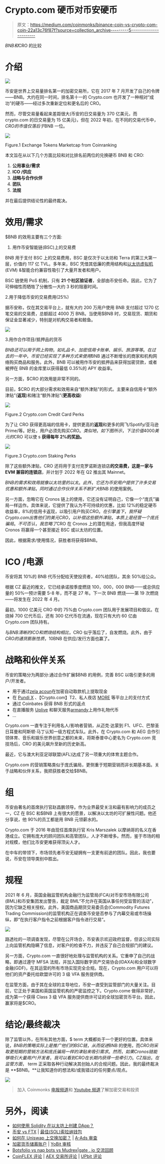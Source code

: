 # Crypto.com 硬币对币安硬币

> 原文：<https://medium.com/coinmonks/binance-coin-vs-crypto-com-coin-22a13c76f87f?source=collection_archive---------5----------------------->

$BNB 和$CRO 的比较

# 介绍

![](img/a03c4eaa39bf044c930c5484bada0e11.png)

币安是世界上交易量排名第一的加密交易所，它在 2017 年 7 月开发了自己的令牌——BNB。大约在同一时间，排名第十一的 Crypto.com 也开发了一种相对“成功”的硬币——经过多次重新定位和更名后的 CRO。

然而，尽管交易量看起来差距很大(币安的日交易量为 370 亿美元，而 crypto.com 的日交易量为 15 亿美元)，但在 2022 年初，在不同的交易代币中，$CRO 的市值仅落后于$BNB 一位。

![](img/2bcccef707d825fdfb133a2b1c44c854.png)

Figure.1 Exchange Tokens Marketcap from Coinranking

本文旨在从以下几个方面比较和对比排名前两位的兑换硬币 BNB 和 CRO:

1.  **公用事业/需求**
2.  **ICO /供应**
3.  **战略与合作伙伴**
4.  **团队**
5.  **法规**

并在最后提供结论性的最终裁决。

# 效用/需求

$BNB 的效用主要有三个方面:

1.  用作币安智能链(BSC)上的交易费

BNB 用于支付 BSC 上的交易费用，BSC 是仅次于以太坊和 Terra 的第三大第一层，价值约 117 亿 TVL。多年来，BSC 凭借其低廉的费用结构和[以太坊虚拟机](https://cointelegraph.com/ethereum-for-beginners/architectural-components-of-the-ethereum-blockchain-what-are-they) (EVM) &智能合约兼容性吸引了大量开发者和用户。

BSC 链使用 PoS 机制，只有 **21 个社区验证者**，全部由币安任命。因此，它为了可伸缩性而牺牲了分散性—大约 3 秒的阻塞时间。

2.用于降低币安的交易费用(25%)

据币安称，仅在其交易平台上，就有大约 200 万用户使用 BNB 支付超过 1270 亿笔交易的交易费，总额超过 4000 万 BNB。当使用$BNB 时，交易现货、期货和保证金显著减少，特别是对机构交易者和鲸鱼。

![](img/c8bce61ce1531f2379a663cdba529ab8.png)

3.用作合作项目/抵押品的货币

$BNB 还可以用于网上购物，如礼品卡、加密信用卡账单、娱乐、旅游等等。在过去的一年中，币安已经实现了多种方式来使用$BNB 通过不断增长的商家和机构网络购买商品和服务。此外，BNB 可以被用作币安的抵押品来获得加密贷款，或者被押在 BNB 的金库里以获得最低 0.35%的 APY 收益率。

另一方面，$CRO 的效用是非常不同的。

目前，$CRO 的大部分需求和效用来自“额外津贴”的形式。主要来自信用卡“额外津贴”(**返现**)和赌注“额外津贴”(**更高收益**)

![](img/cad38a9045b0038eda972cd89bb0fb83.png)

Figure.2 Crypto.com Credit Card Perks

为了让 CRO 获得更高端的信用卡，提供更高的**返现**和更多的网飞/Spotify/亚马逊 Prime/等。好处，用户必须先购买$CRO。类似地，如下图所示，下注价值 4000 美元的$CRO 可以使 s **获得每年 2%的奖励。**

![](img/28ce5e64f270bfad84f011ef4f893dd1.png)

Figure.3 Crypto.com Staking Perks

除了这些额外津贴，CRO 还将用于支付克罗诺斯连锁店**的交易费，这是一家与 EVM 兼容的连锁店**，并计划于 2022 年在 Q2 推出其 Mainnet。

$BNB 的需求和效用就像以太坊里的以太。此外，它还为币安用户提供了许多交易优惠和额外津贴，同时通过合作伙伴关系不断扩大$BNB 的使用案例。

另一方面，忽略它在 Cronos 链上的使用，它还没有证明自己，它像一个“庞氏”骗局一样运作。具体来说，它提供了我认为不可持续的优惠，比如 12%的稳定硬币收益率，8%的信用卡返现，以吸引用户购买$CRO。在引擎盖下，我怀疑 Crypto.com 出售他们的美元 CRO，以补偿这些额外津贴，本质上是经营一个庞氏骗局。不可否认，我忽略了$CRO 在 Cronos 上的潜在用途，但我高度怀疑 Cronos 将赢得一个甚至接近 BSC 或以太坊的位置。

因此，根据需求/使用情况，获胜者将获得$BNB。

# ICO /电源

币安将其 10%的 BNB 代币分配给天使投资者，40%给团队，其余 50%给公众。

根据 CZ 最近的推文，它已经承诺按季度燃烧 100，000，000 BNB——或总供应量的 50%—预计需要 5-8 年，而不是 27 年。下一次 BNB 燃烧——第 19 次燃烧——将发生在 2022 年 4 月。

最初，1000 亿美元 CRO 中的 75%由 Crypto.com 团队用于发展项目和倡议。在烧掉 700 亿代币后，还有 300 亿代币在流通，现在只有大约 60 亿由 Crypto.com 团队持有。

与$BNB 清晰的 ICO 和燃烧结构相比，$CRO 似乎落后了，自发燃烧。此外，由于$CRO 的通货膨胀性质，10%的赌注 APY，我会说$BNB 在供应/发行方面也赢了。

# 战略和伙伴关系

币安的策略分为两部分:通过合作扩展$BNB 的用例，完善 BSC 以吸引更多的用户/开发者。

*   用于通过[zela acoun](https://thecoinshark.net/zelaacoin-launches-cryptocurrency-atms-with-binance/)在加密自动取款机上提取现金
*   在 [Pundi X](https://info.binance.com/en/currencies/pundi-x) 、【Crypto.com】T2、私人夜店 [MORE](https://twitter.com/getmorecoin/status/1045370081486635008) 等平台上的支付方式
*   通过 Coinbates 获得 BNB 形式的返点
*   在直播服务 [Uplive](https://www.businesswire.com/news/home/20171228005141/en/World%E2%80%99s-Leading-Crypto-Exchange-Binance-Partners-Uplive) 和聊天服务[armandy](/adamant-im/in-chat-transfers-for-binance-coin-is-now-supported-3b494b812e62)上用作礼物代币
*   …

Crypto.com 一直专注于利用名人/影响者营销，从迈克·达蒙到 F1、UFC、巴黎圣日耳曼和阿斯顿·马丁认知一级方程式车队。此外，在 Crypto.com 和 AEG 合作引领体育、音乐和娱乐世界创意之都的未来，将斯泰普中心更名为 Crypto.com 竞技场后，CRO 的美元飙升至新的历史新高。

最近，它与澳大利亚足球联盟(AFL)达成了另一项重大的体育主题合作。

Crypto.com 的营销策略类似于庞氏骗局，更侧重于短期营销而非长期基本面。关于战略和伙伴关系，我把获胜者交给$BNB。

# 组

币安由著名的首席执行官赵昌鹏领导。作为业界最受关注和最有影响力的成员之一，CZ 在 BSC 和$BNB 上有很大的愿景，以解决以太坊的可扩展性问题。他还分享说，他 90%的员工都是用 BNB 元领薪水的。

Crypto.com 于 2016 年由现任首席执行官 Kris Marszalek 以摩纳哥的名义在香港成立。它拥有庞大的顾问团队和高管团队，人才不断增多。然而，鉴于市场的相对规模，他们比币安更难获得顶尖人才。

在中车的带领下，市场领先者币安无疑拥有一支更有前途的团队。因此，我也要说，币安在领导类别中胜出。

# 规程

2021 年 6 月，英国金融监管机构金融行为监管局(FCA)对币安市场有限公司(BML)和币安集团发出警告，裁定 BML“不允许在英国从事任何受监管的活动”，因为它缺乏相关授权。此外，美国商品期货交易委员会(Commodity Futures Trading Commission)的监管机构正在调查币安是否参与了内幕交易或市场操纵，即“在执行客户指令之前根据客户指令进行交易”。

![](img/bf1b5bf219e42041ebb201658d3fc1aa.png)

路透社的一项调查发现，尽管在公开场合，币安表示欢迎政府监督，但该公司实际上向监管机构隐瞒了信息，对客户的检查不力，并违反了自己合规部门的建议。

另一方面，Crypto.com 一直很好地处理与监管机构的关系。它重申了自己的战略，即通过遵守 MFSA 法规，并加入国际数字资产交易协会(IDAXA)和全球数字金融(GDF)，在其运营的所有市场实现完全合规。现在，Crypto.com 用户可以将他们的资产委托给欧盟许可的 3 级 VFA 服务提供商。

在监管方面，由于其在全球的主导地位，币安一直受到监管部门的大量关注。目前，它正处于美国和英国监管机构的严密监控之下。Crypto.come 做得非常好，成为第一个获得 Class 3 级 VFA 服务提供商许可证的全球加密货币平台。因此，赢家将是$CRO。

# 结论/最终裁决

除了监管以外，在所有其他方面，$ term 大概都处于一个更好的位置。具体来说，$BNB 的策略实际上是推广他们的 BSC 链，从而促进$BNB 的使用，而$CRO 则采取更短期的营销方法和庞氏骗局一样的津贴来吸引需求。然而，如果 Cronos 链能够吸引大量用户/开发者，我可以看到 CRO 在长期内获得一些牵引力。CZ 指出，在监管方面，$ term 正采取各种行动解决其创始人的合规问题。因此，我的最终裁决是 **$BNB。**让我知道你的想法和/或我错过的任何要点/观点。

![](img/2da8ac232d0107115492553d35df7907.png)

> 加入 Coinmonks [电报频道](https://t.me/coincodecap)和 [Youtube 频道](https://www.youtube.com/c/coinmonks/videos)了解加密交易和投资

# 另外，阅读

*   [如何使用 Solidity 在以太坊上创建 DApp？](https://coincodecap.com/create-a-dapp-on-ethereum-using-solidity)
*   [币安 vs FTX](https://coincodecap.com/binance-vs-ftx) | [最佳(SOL)索拉纳钱包](https://coincodecap.com/solana-wallets)
*   [如何在 Uniswap 上交换加密？](https://coincodecap.com/swap-crypto-on-uniswap) | [A-Ads 审查](https://coincodecap.com/a-ads-review)
*   [加密货币储蓄账户](/coinmonks/cryptocurrency-savings-accounts-be3bc0feffbf) | [YoBit 审核](/coinmonks/yobit-review-175464162c62)
*   [Botsfolio vs nap bots vs Mudrex](/coinmonks/botsfolio-vs-napbots-vs-mudrex-c81344970c02)|[gate . io 交流回顾](/coinmonks/gate-io-exchange-review-61bf87b7078f)
*   [CoinFLEX 评论](https://coincodecap.com/coinflex-review) | [AEX 交易所评论](https://coincodecap.com/aex-exchange-review) | [UPbit 评论](https://coincodecap.com/upbit-review)